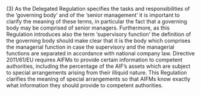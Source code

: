 (3) As the Delegated Regulation specifies the tasks and responsibilities of the ‘governing body’ and of the ‘senior management’ it is important to clarify the meaning of these terms, in particular the fact that a governing body may be comprised of senior managers. Furthermore, as this Regulation introduces also the term ‘supervisory function’ the definition of the governing body should make clear that it is the body which comprises the managerial function in case the supervisory and the managerial functions are separated in accordance with national company law. Directive 2011/61/EU requires AIFMs to provide certain information to competent authorities, including the percentage of the AIF’s assets which are subject to special arrangements arising from their illiquid nature. This Regulation clarifies the meaning of special arrangements so that AIFMs know exactly what information they should provide to competent authorities.